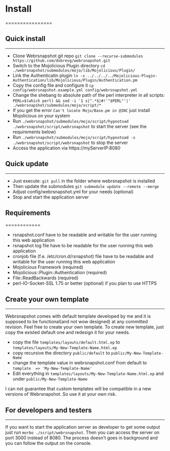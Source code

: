 # Install
================



## Quick install
----------------

* Clone Webrsnapshot git repo `git clone --recurse-submodules https://github.com/dobrevg/webrsnapshot.git`
* Switch to the Mojolicious Plugin directory `cd ./webrsnapshot/submodules/mojo/lib/Mojolicious/Plugin/`
* Link the Authenticatin plugin `ln -s ../../../../Mojolicious-Plugin-Authentication/lib/Mojolicious/Plugin/Authentication.pm`
* Copy the config file and configure it `cp config/webrsnapshot.example.yml config/webrsnapshot.yml`
* Change the shebang to absolute path of the perl interpreter in all scripts: `PERL=$(which perl) && sed -i '1 s|^.*$|#!'"$PERL"'|' ./webrsnapshot/submodules/mojo/script/*`
* If you get the error `Can't locate Mojo/Base.pm in @INC` just install Mojolicious on your system 
* Run `./webrsnapshot/submodules/mojo/script/hypnotoad ./webrsnapshot/script/webrsnapshot` to start the server (see the requirements below)
* Run `./webrsnapshot/submodules/mojo/script/hypnotoad -s ./webrsnapshot/script/webrsnapshot` to stop the server
* Access the application via https://myServerIP:8080


## Quick update
----------------

* Just execute: `git pull` in the folder where webrsnapshot is installed
* Then update the submodules `git submodule update --remote --merge`
* Adjust config/webrsnapshot.yml for your needs (optional)
* Stop and start the application server


## Requirements
============ 

* rsnapshot.conf have to be readable and writable for the user running this web application
* rsnapshot log file have to be readable for the user running this web application
* cronjob file (f.e. /etc/cron.d/rsnapshot) file have to be readable and writable for the user running this web application
* Mojolicious Framework (required)
* Mojolicious::Plugin::Authentication (required)
* File::ReadBackwards (required)
* perl-IO-Socket-SSL 1.75 or better (optional) if you plan to use HTTPS


## Create your own template
----------------

Webrsnapshot comes with default template developed by me and it is supposed to be functional(and not wow designed) at any committed revision. Feel free to create your own template. To create new template, just copy the existed default one and redesign it for your needs.

* copy the file `templates/layouts/default.html.ep` to `templates/layouts/My-New-Template-Name.html.ep`
* copy recursive the directory `public/default` to `public/My-New-Template-Name`
* change the template value in webrsnapshot.conf from default to `template  => 'My-New-Template-Name'`
* Edit everything in `templates/layouts/My-New-Template-Name.html.ep` and under `public/My-New-Template-Name`

I can not guarantee that custom templates will be compatible in a new versions of Webrsnapshot. So use it at your own risk.

## For developers and testers
----------------

If you want to start the application server as developer to get some output just run `morbo ./script/webrsnapshot`. Then you can access the server on port 3000 instead of 8080. The process doesn't goes in background and you can follow the output on the console. 
